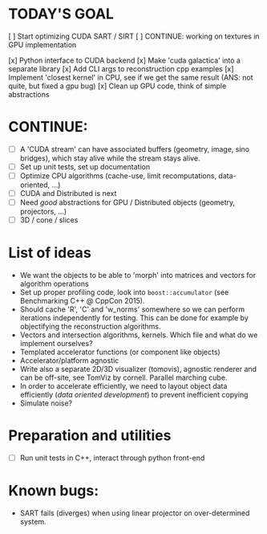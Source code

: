 # TODAY'S GOAL
[ ] Start optimizing CUDA SART / SIRT
[ ] CONTINUE: working on textures in GPU implementation

[x] Python interface to CUDA backend
[x] Make 'cuda galactica' into a separate library
[x] Add CLI args to reconstruction cpp examples
[x] Implement 'closest kernel' in CPU, see if we get the same result (ANS: not quite, but fixed a gpu bug)
[x] Clean up GPU code, think of simple abstractions

# CONTINUE:
* [ ] A 'CUDA stream' can have associated buffers (geometry, image, sino bridges), which stay alive while the stream stays alive.
* [ ] Set up unit tests, set up documentation
* [ ] Optimize CPU algorithms (cache-use, limit recomputations, data-oriented, ...)
* [ ] CUDA and Distributed is next
* [ ] Need *good* abstractions for GPU / Distributed objects (geometry, projectors, ...)
* [ ] 3D / cone / slices

# List of ideas
* We want the objects to be able to 'morph' into matrices and vectors for algorithm operations
* Set up proper profiling code, look into `boost::accumulator` (see Benchmarking C++ @ CppCon 2015).
* Should cache 'R', 'C' and 'w_norms' somewhere so we can perform iterations independently for testing. This can be done for example by objectifying the reconstruction algorithms.
* Vectors and intersection algorithms, kernels. Which file and what do we implement ourselves?
* Templated accelerator functions (or component like objects)
* Accelerator/platform agnostic
* Write also a separate 2D/3D visualizer (tomovis), agnostic renderer and can be off-site, see TomViz by cornell. Parallel marching cube.
* In order to accelerate efficiently, we need to layout object data efficiently (*data oriented development*) to prevent inefficient copying
* Simulate noise?

# Preparation and utilities
* [ ] Run unit tests in C++, interact through python front-end

# Known bugs:
- SART fails (diverges) when using linear projector on over-determined system.

